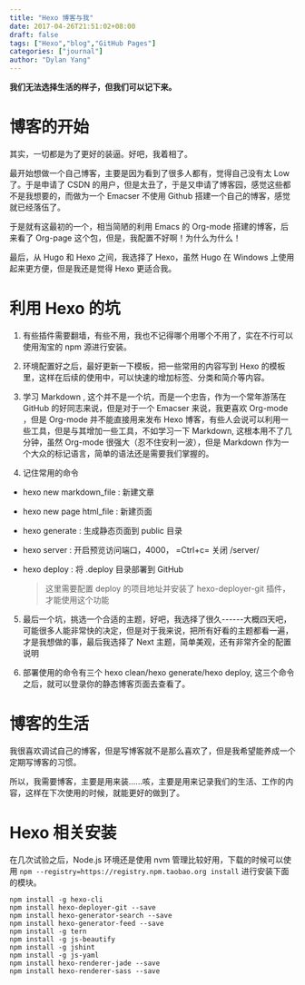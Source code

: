 ```yaml
---
title: "Hexo 博客与我"
date: 2017-04-26T21:51:02+08:00
draft: false
tags: ["Hexo","blog","GitHub Pages"]
categories: ["journal"]
author: "Dylan Yang"
---
```


**我们无法选择生活的样子，但我们可以记下来。**

# 博客的开始

其实，一切都是为了更好的装逼。好吧，我着相了。

最开始想做一个自己博客，主要是因为看到了很多人都有，觉得自己没有太 Low
了。于是申请了 CSDN
的用户，但是太丑了，于是又申请了博客园，感觉这些都不是我想要的，而做为一个
Emacser 不使用 Github 搭建一个自己的博客，感觉就已经落伍了。

于是就有这最初的一个，相当简陋的利用 Emacs 的 Org-mode
搭建的博客，后来看了 Org-page 这个包，但是，我配置不好啊！为什么为什么！

最后，从 Hugo 和 Hexo 之间，我选择了 Hexo，虽然 Hugo 在 Windows
上使用起来更方便，但是我还是觉得 Hexo 更适合我。

# 利用 Hexo 的坑

1. 有些插件需要翻墙，有些不用，我也不记得哪个用哪个不用了，实在不行可以使用淘宝的
  npm 源进行安装。

2. 环境配置好之后，最好更新一下模板，把一些常用的内容写到 Hexo
  的模板里，这样在后续的使用中，可以快速的增加标签、分类和简介等内容。

3. 学习 Markdown , 这个并不是一个坑，而是一个忠告，作为一个常年游荡在
  GitHub 的好同志来说，但是对于一个 Emacser 来说，我更喜欢 Org-mode
  ，但是 Org-mode 并不能直接用来发布 Hexo
  博客，有些人会说可以利用一些工具，但是与其增加一些工具，不如学习一下
  Markdown, 这根本用不了几分钟，虽然 Org-mode
  很强大（忍不住安利一波），但是 Markdown
  作为一个大众的标记语言，简单的语法还是需要我们掌握的。

4. 记住常用的命令

  - hexo new markdown_file : 新建文章
  - hexo new page html_file : 新建页面
  - hexo generate : 生成静态页面到 public 目录
  - hexo server : 开启预览访问端口，4000， =Ctrl+c= 关闭 /server/
  - hexo deploy : 将 .deploy 目录部署到 GitHub

    > 这里需要配置 deploy 的项目地址并安装了 hexo-deployer-git 插件，才能使用这个功能

5. 最后一个坑，挑选一个合适的主题，好吧，我选择了很久------大概四天吧，可能很多人能非常快的决定，但是对于我来说，把所有好看的主题都看一遍，才是我想做的事，最后我选择了 Next 主题，简单美观，还有非常齐全的配置说明

6. 部署使用的命令有三个 hexo clean/hexo generate/hexo deploy,
  这三个命令之后，就可以登录你的静态博客页面去查看了。

# 博客的生活

我很喜欢调试自己的博客，但是写博客就不是那么喜欢了，但是我希望能养成一个定期写博客的习惯。

所以，我需要博客，主要是用来装......咳，主要是用来记录我们的生活、工作的内容，这样在下次使用的时候，就能更好的做到了。

# Hexo 相关安装

在几次试验之后，Node.js 环境还是使用 nvm
管理比较好用，下载的时候可以使用 `npm --registry=https://registry.npm.taobao.org install` 进行安装下面的模块。

``` shell
npm install -g hexo-cli
npm install hexo-deployer-git --save
npm install hexo-generator-search --save
npm install hexo-generator-feed --save
npm install -g tern
npm install -g js-beautify
npm install -g jshint
npm install -g js-yaml 
npm install hexo-renderer-jade --save
npm install hexo-renderer-sass --save
```